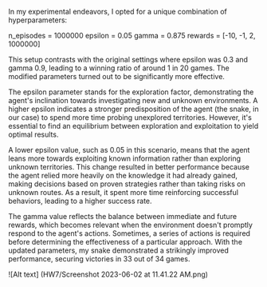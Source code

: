 In my experimental endeavors, I opted for a unique combination of hyperparameters:

n_episodes = 1000000
epsilon = 0.05
gamma = 0.875
rewards = [-10, -1, 2, 1000000]

This setup contrasts with the original settings where epsilon was 0.3 and gamma 0.9, leading to a winning ratio of around 1 in 20 games. The modified parameters turned out to be significantly more effective.

The epsilon parameter stands for the exploration factor, demonstrating the agent's inclination towards investigating new and unknown environments. A higher epsilon indicates a stronger predisposition of the agent (the snake, in our case) to spend more time probing unexplored territories. However, it's essential to find an equilibrium between exploration and exploitation to yield optimal results.

A lower epsilon value, such as 0.05 in this scenario, means that the agent leans more towards exploiting known information rather than exploring unknown territories. This change resulted in better performance because the agent relied more heavily on the knowledge it had already gained, making decisions based on proven strategies rather than taking risks on unknown routes. As a result, it spent more time reinforcing successful behaviors, leading to a higher success rate.

The gamma value reflects the balance between immediate and future rewards, which becomes relevant when the environment doesn't promptly respond to the agent's actions. Sometimes, a series of actions is required before determining the effectiveness of a particular approach. With the updated parameters, my snake demonstrated a strikingly improved performance, securing victories in 33 out of 34 games.

![Alt text] (HW7/Screenshot 2023-06-02 at 11.41.22 AM.png)
